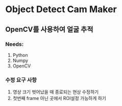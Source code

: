 # Object Detect Cam Maker
## OpenCV를 사용하여 얼굴 추적

### Needs:
1. Python
2. Numpy
3. OpenCV

### 수정 요구 사항
1. 영상 크기 벗어났을 때 종료되는 현상 수정하기
2. 첫번째 frame 아닌 곳에서 ROI설정 가능하게 하기